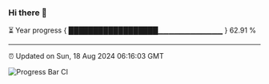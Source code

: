 ### Hi there 👋

⏳ Year progress { ██████████████████▁▁▁▁▁▁▁▁▁▁▁▁ } 62.91 %

---

⏰ Updated on Sun, 18 Aug 2024 06:16:03 GMT

![Progress Bar CI](https://github.com/liununu/liununu/workflows/Progress%20Bar%20CI/badge.svg)
